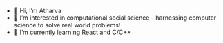 - 👋 Hi, I’m Atharva
- 👀 I’m interested in computational social science - harnessing computer science to solve real world problems!
- 🌱 I’m currently learning React and C/C++

<!---
atharvanaik10/atharvanaik10 is a ✨ special ✨ repository because its `README.md` (this file) appears on your GitHub profile.
You can click the Preview link to take a look at your changes.
--->
